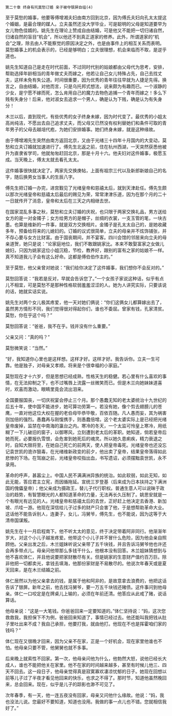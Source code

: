     第二十章 终身有托莫愁订婚 亲子被夺银屏自缢(4) 

   至于莫愁的婚事，他要等傅增湘夫妇由南方回到北京，因为傅氏夫妇向孔太太提这个婚姻，是最合理的媒人。立夫虽然还没大学毕业，可是聪明的父母是知道要早为女儿物色佳婿的。姚先生在理论上赞成自由结婚，可是他又不能把一切归诸自然，归诸自然的盲目“机会”，所以他还不到真正道家的修养。此外，所谓道家的“机会”之理，除去由人不能察觉的原因决定之外，也是由事件上的相互关系而表明。莫愁婚事上的机会表示的，已经是够明白；立夫很理想，机会来临而不取，是逆乎道也。

   姚先生知道自己是走在时代前面，不过同时代别的姑娘都由父母代为思考，安排，帮助选择年龄相当的青年做丈夫而嫁之，他若让自己女儿特殊占先，自己去找丈夫，这样未免有失公道。时间很重要，因为优秀的青年往往早就为人捷足先得。换言之，自由结婚，对他而言，只是乌托邦式想法，说来颇为有趣而已。一个淑静的少女，是宁愿不嫁而死，怎么肯用自己的魔力去物色追捕一个青年而嫁之！多么下贱有失身分！后来，他对淑女去追求一个男人，确是认为下贱，确是认为有失身分！

   木兰以后，直到现代，有些优秀的女子终身未嫁，因为时代变了。最优秀的小姐太高尚纯洁，不愿出去自己追求丈夫，而父母又已然没有权利替她们和条件可取的青年男子的父母去越俎代庖，为她们安排婚事。她们终身未嫁，就是这种缘故。

   由于傅增湘先生突然由南方返回北京，又由于光绪三十四年十月国内的大变动，莫愁和立夫订婚就加速进行了。傅先生北返之前，住在杭州西湖，一天突然获悉他被升为直隶省学司，他就匆匆赶回北京，那是十月十六。他夫妇对这件婚事，极愿玉成。当天晚上，傅太太就去看孔太太。

   这件婚事很快就决定了。两家先交换庚帖，上面有祖宗三代以及新郎新娘自己的名字，随后换男女当事人的生辰八字。

   傅先生把订婚一办完，进宫觐见了光绪皇帝和慈禧太后，就到天津赴任。傅先生颇以那次光绪皇帝和慈禧太后最后的赐见为荣，常常津津乐道，因为在那个月的二十一日就传开了消息，皇帝和太后在三天之内相继去世。

   在国家混乱多事之秋，莫愁和立夫订婚的庆祝，也只限于两家交换礼品，男方送给女方的是一对金镯子；女方给男方的是帽子，丝绸的衣裳，一支玉管的笔，一块古墨。也算是维新的一件事，就是双方交换相片。金镯子是孔太太自己的，是她收藏多年，预备给将来的儿媳妇的。订婚的议式很简单，立夫的母亲并不炫饰铺张，并不存心要与女方比财富。由于国丧期间，并不宴客。四川会馆的邻居来向立夫的母亲道贺，她只是说：“论家庭地位，我们不敢跟姚家比。本来不敢娶富家之女做儿媳妇，只因为姚家这位小姐沉稳，节检，教养好，跟别的富有之家的姑娘不一样。真不知道我儿子会有这么好命。这都是傅伯伯作主的。”

   至于莫愁，他父亲曾对她说：“我们给你决定了这件婚事，我们想你不会反对的。”

   莫愁回答说：“我若是反对，早就会告诉您了。”一个女孩子家说这种话，似乎有点儿不相宜，可是莫愁不是那种性格软弱羞羞涩涩的人。她为人讲究实际，只要该说的话，她就实话实说。

   姚先生对两个女儿极其疼爱，他一天对她们俩说：“你们这俩女儿都算嫁出去了，虽然男方情形不同，我们觉得很对得起你们，谁也不委屈。曾家有钱，孔家清贫。莫愁，你在乎这个吗？”

   莫愁回答说：“爸爸，我不在乎。钱并没有什么重要。”

   父亲又问：“真的吗？”

   莫愁微笑说：“当然。”

   “好，我知道你心里也是这样想。这样才好。这样才好。我告诉你。立夫一生可靠。他是独子，对母亲又孝顺。将来是个很幸福的小家庭。”

   莫愁现在才十六岁，但是思想已经成熟，性格天生的稳健。若心里有什么喜欢的事情，在无法抑制之下，也不过嘴唇上流露一丝微笑而已。但是木兰向她妹妹道喜时，欢喜而激动，眼睛里竟会流出泪来。

   全国要服国丧，一切庆祝宴会停止三个月。那个愚蠢无知的老太婆统治十九世纪的后五十年，使中国不能进步，她可算功劳第一。若没有她，像个剪去翅膀儿的苍鹰，一直对他这位大权在握的老伯母毕恭毕敬，百依百随。凡人愚而妄，其为祸害则加倍的强烈。愚蠢再与刚愎携手，则愚蠢倍增。这个老太婆实际上是已经把光绪皇帝废掉，监禁在中南海的瀛台之内。寒冷的冬天，一个太监可怜皇上寒冷，用纸糊了一下儿破旧的窗子，以御寒风，立刻遭到老太后的革职。她知道，倘若皇帝后她而死，必要报仇雪恨，会危害到她死后的魂灵。所以她久患痢疾，精力衰退之时，自知大限将至，在她自己死亡的前两天，使人把皇帝毒死。光绪皇帝也还没忘记袁世凯的诡诈狠毒，在光绪维新政变的前夕，他出卖了皇帝，结果皇帝落得如此悲惨的下场。在驾崩之前，光绪皇帝咬指出血，书写遗诏，必须摆黜袁世凯，永不录用。

   革命的呼声，甚嚣尘上。中国人民不满满洲异族的统治。如此软弱，如此无知，如此无能，答应君主立宪，而因循拖延。宣统三岁登基（后来成为日本扶持之下满洲国的傀儡皇帝）；他父亲成为摄政王，替儿子代行职权。普通生意人可以说昧于政治的趋势，有智慧眼光的人都知道革命的力量，无法再长久压制了。姚思安就是一个有眼光有远见的人。光绪皇帝和慈禧太后的去世，正好赶上他决定去香港、新加坡、爪哇一游。他现在深信给儿子过多的财产只会害了他，于是想帮助革命大业。这话他不能告诉别人，连妻子，女儿，冯舅爷，傅先生，也不能说，因为这等于大清帝国谋叛。

   姚先生在十一月启程南下。他不听太太的意见，终于决定带着阿非同行。他渐渐年岁大，对这个小儿子越发疼爱。他带这个小儿子并不冒什么危险，因为他会亲自照顾他。父亲出发之后，木兰姐妹听说父亲带了五千块钱，并且告诉冯舅爷他也许还会再多带点儿。母亲问他带那么多钱干什么，他根本没有回答。木兰姐妹猜想到与他不喜欢体仁，并且他说要把家财散尽有关。但是姚家的生意财产值约百万巨。除非他把一切都卖光，拿钱去填海，他那份家财是不易散尽的。他说次年春天或是夏天回来，是在木兰结婚之前。

   体仁居然以为他父亲拿去的钱，是属于他和阿非的，是故意拿去浪费的，他把这话告诉了银屏。新年之前，他去找冯舅爷，要一万五千块钱还赌债。这件事问到他母亲。体仁一口咬定是在牌桌儿上输的，必须在年前还清。他答应从此戒了赌，说话算话。

   他母亲说：“这是一大笔钱。你爸爸回来一定要知道的。”体仁坚持说：“妈，这次您救救我，我担保下不为例，爸爸回来知道了，事情已经过去。他还能叫我把钱从肚子里吐出来不成？我自己承担，他要打我，就由他打。他现在不也是挥霍咱们家的钱吗？”

   体仁现在又很晚才回来，因为父亲不在家，正是一个好机会，现在家里他谁也不怕。他母亲只要不管，他舅舅也就不多事。

   后来晚上就索性不回家。第一次，他母亲问他为什么，他勃然大怒，说他已经长大成人，谁也不能把他关在家里。他不在家的时间越来越多，甚至有时候儿他三、四天不回去。这一段日子，他母亲觉得真是寂寞寡欢凄凉忧郁的日子。她现在回想以前等儿子过了半夜才看见他回来的快乐，也求之不得了。那时节，知道他虽然晚回来，总会回来。现在，似乎是儿子的踪影也渺不可见了。

   次年春季，有一天，他一连五夜没有回家，母亲又问他什么缘故。他说：“妈，我也没法儿说。您最好不要知道，知道也没用。我做的事一点儿也不错。您就相信我好了。”

